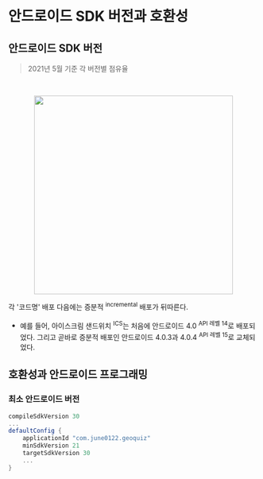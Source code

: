 # 안드로이드 SDK 버전과 호환성

## 안드로이드 SDK 버전

> 2021년 5월 기준 각 버전별 점유율

<br>
<p align = 'center'>
<img width = '400' src = 'https://user-images.githubusercontent.com/39554623/118430781-c7d5c480-b70f-11eb-89ce-bc336c40bf1d.png'>
</p>

각 '코드명' 배포 다음에는 증분적 <sup>incremental</sup> 배포가 뒤따른다.

- 예를 들어, 아이스크림 샌드위치 <sup>ICS</sup>는 처음에 안드로이드 4.0 <sup>API 레벨 14</sup>로 배포되었다. 그리고 곧바로 증분적 배포인 안드로이드 4.0.3과 4.0.4 <sup>API 레벨 15</sup>로 교체되었다.

## 호환성과 안드로이드 프로그래밍

### 최소 안드로이드 버전


```gradle
compileSdkVersion 30
...
defaultConfig {
    applicationId "com.june0122.geoquiz"
    minSdkVersion 21
    targetSdkVersion 30
    ...
}
```
